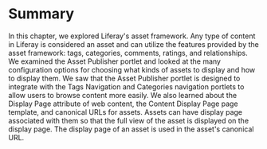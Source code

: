 # Summary [](id=summary-4)

In this chapter, we explored Liferay's asset framework. Any type of content in
Liferay is considered an asset and can utilize the features provided by the
asset framework: tags, categories, comments, ratings, and relationships. We
examined the Asset Publisher portlet and looked at the many configuration
options for choosing what kinds of assets to display and how to display them. We
saw that the Asset Publisher portlet is designed to integrate with the Tags
Navigation and Categories navigation portlets to allow users to browse content
more easily. We also learned about the Display Page attribute of web content,
the Content Display Page page template, and canonical URLs for assets. Assets
can have display page associated with them so that the full view of the asset is
displayed on the display page. The display page of an asset is used in the
asset's canonical URL.
